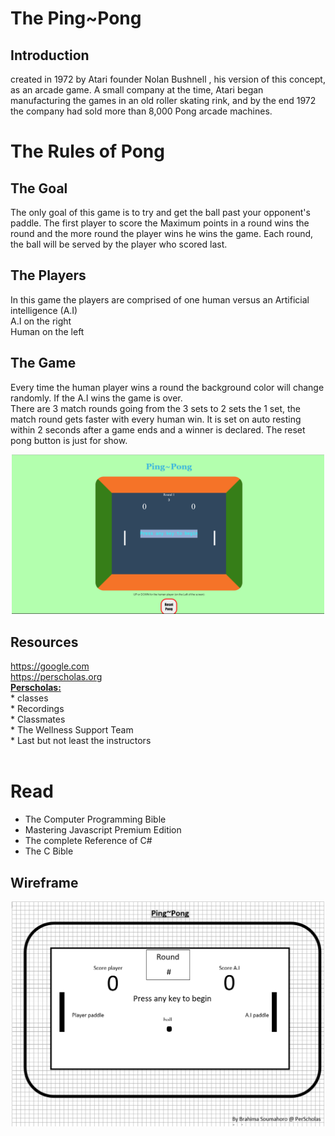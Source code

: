 # **The Ping~Pong** 

## Introduction
created in 1972
by Atari founder Nolan Bushnell
 , his version of this concept, as an arcade game. A small company at the time, Atari began manufacturing the games in an old roller skating rink, and by the end 1972 the company had sold more than 8,000 Pong arcade machines. 

# The Rules of Pong
## The Goal
The only goal of this game is to try and get the ball past your opponent's paddle. The first player to score the Maximum points in a round wins the round and the more round the player wins he wins the game. Each round, the ball will be served by the player who scored last.

## The Players 
In this game the players are comprised of one human versus an Artificial intelligence (A.I) <br>
A.I on the right <br>
Human on the left <br>

## The Game
Every time the human player wins a round the background color will change randomly. If the A.I wins the game is over. <br>
There are 3 match rounds going from the 3 sets to 2 sets the 1 set, the match round gets faster with every human win. 
It is set on auto resting within 2 seconds after a game ends and a winner is declared. 
The reset pong button is just for show. 

<p align="center">
  <img src="2023-03-21_23-05-18.png" width="500" title="Ping~Pong">
</p>

## Resources
https://google.com <br>
https://perscholas.org <br>
<u>__Perscholas:__</u><br> * classes <br> * Recordings <br> * Classmates <br> * The Wellness Support Team <br> * Last but not least the instructors <br>
<br>
# Read
* The Computer Programming Bible
* Mastering Javascript Premium Edition 
* The complete Reference of C#
* The C Bible

## Wireframe
<p align="center">
  <img src="2023-03-21_23-24-59Wireframe.png" width="500" title="Wireframe">
</p>